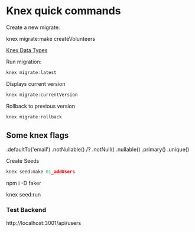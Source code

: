 # Knex quick commands

Create a new migrate:

knex migrate:make createVolunteers

[Knex Data Types](http://knexjs.org/#Schema-Building)

Run migration:

```javascript
knex migrate:latest
```

Displays current version

```javascript
knex migrate:currentVersion
```

Rollback to previous version

```javascript
knex migrate:rollback
```

## Some knex flags

.defaultTo('email')
.notNullable() /? .notNull()
.nullable()
.primary()
.unique()

Create Seeds

```javascript
knex seed:make 01_addUsers
```

npm i -D faker

knex seed:run

### Test Backend

http://localhost:3001/api/users